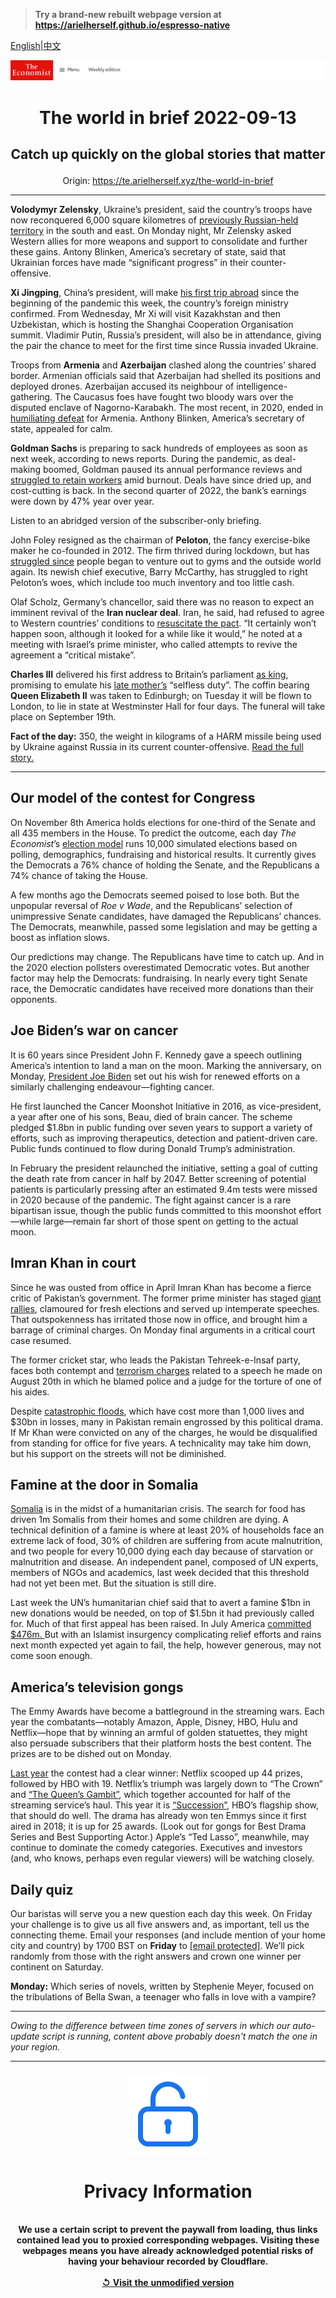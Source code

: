 > **Try a brand-new rebuilt webpage version at https://arielherself.github.io/espresso-native**

[English](https://github.com/arielherself/espresso/blob/main/README.md)|[中文](https://github-com.translate.goog/arielherself/espresso/blob/main/README.md?_x_tr_sl=en&_x_tr_tl=zh-CN&_x_tr_hl=zh-CN&_x_tr_pto=wapp)



![The Economist](menubar.png)

# <p align="center">The world in brief 2022-09-13</p>

## <p align="center">Catch up quickly on the global stories that matter</p>

<p align="center">Origin: <a href="https://te.arielherself.xyz/the-world-in-brief">https://te.arielherself.xyz/the-world-in-brief</a><hr>

<strong>Volodymyr Zelensky</strong>, Ukraine’s president, said the country’s troops have now reconquered 6,000 square kilometres of [previously Russian-held territory](https://te.arielherself.xyz/europe/2022/09/11/is-russia-on-the-run) in the south and east. On Monday night, Mr Zelensky asked Western allies for more weapons and support to consolidate and further these gains. Antony Blinken, America’s secretary of state, said that Ukrainian forces have made “significant progress” in their counter-offensive.

<strong>Xi Jingping</strong>, China’s president, will make [his first trip abroad](https://te.arielherself.xyz/china/2022/09/08/xi-jinping-will-at-last-venture-abroad-again) since the beginning of the pandemic this week, the country’s foreign ministry confirmed. From Wednesday, Mr Xi will visit Kazakhstan and then Uzbekistan, which is hosting the Shanghai Cooperation Organisation summit. Vladimir Putin, Russia’s president, will also be in attendance, giving the pair the chance to meet for the first time since Russia invaded Ukraine. 

Troops from <strong>Armenia</strong> and <strong>Azerbaijan</strong> clashed along the countries’ shared border. Armenian officials said that Azerbaijan had shelled its positions and deployed drones. Azerbaijan accused its neighbour of intelligence-gathering. The Caucasus foes have fought two bloody wars over the disputed enclave of Nagorno-Karabakh. The most recent, in 2020, ended in [humiliating defeat](https://te.arielherself.xyz/europe/2020/11/12/a-peace-deal-ends-a-bloody-war-over-nagorno-karabakh) for Armenia. Anthony Blinken, America’s secretary of state, appealed for calm.

<strong>Goldman Sachs</strong> is preparing to sack hundreds of employees as soon as next week, according to news reports. During the pandemic, as deal-making boomed, Goldman paused its annual performance reviews and [struggled to retain workers](https://te.arielherself.xyz/finance-and-economics/the-latest-industry-to-suffer-labour-shortages-investment-banking/21808714) amid burnout. Deals have since dried up, and cost-cutting is back. In the second quarter of 2022, the bank’s earnings were down by 47% year over year.

Listen to an abridged version of the subscriber-only briefing.

John Foley resigned as the chairman of <strong>Peloton</strong>, the fancy exercise-bike maker he co-founded in 2012. The firm thrived during lockdown, but has [struggled since](https://te.arielherself.xyz/leaders/2022/09/01/the-tech-winners-and-losers-of-the-pandemic) people began to venture out to gyms and the outside world again. Its newish chief executive, Barry McCarthy, has struggled to right Peloton’s woes, which include too much inventory and too little cash. 

Olaf Scholz, Germany’s chancellor, said there was no reason to expect an imminent revival of the <strong>Iran nuclear deal</strong>. Iran, he said, had refused to agree to Western countries’ conditions to [resuscitate the pact](https://te.arielherself.xyz/middle-east-and-africa/2022/09/08/never-ending-nuclear-talks-with-iran-are-bordering-on-the-absurd). “It certainly won’t happen soon, although it looked for a while like it would,” he noted at a meeting with Israel’s prime minister, who called attempts to revive the agreement a “critical mistake”.

<strong>Charles III</strong> delivered his first address to Britain’s parliament [as king](https://te.arielherself.xyz/britain/2022/09/09/what-will-charles-do-now), promising to emulate his [late mother’s](https://te.arielherself.xyz/leaders/2022/09/08/the-death-of-elizabeth-ii-marks-the-end-of-an-era) “selfless duty”. The coffin bearing <strong>Queen Elizabeth II</strong> was taken to Edinburgh; on Tuesday it will be flown to London, to lie in state at Westminster Hall for four days. The funeral will take place on September 19th.

<strong>Fact of the day:</strong> 350, the weight in kilograms of a HARM missile being used by Ukraine against Russia in its current counter-offensive. [Read the full story.](https://te.arielherself.xyz/the-economist-explains/2022/09/11/what-are-harm-the-air-to-surface-missiles-destroying-russian-air-defence-radar)

----------

## Our model of the contest for Congress

On November 8th America holds elections for one-third of the Senate and all 435 members in the House. To predict the outcome, each day <em>The Economist</em>’s [election model](https://te.arielherself.xyz/interactive/us-midterms-2022/forecast/senate) runs 10,000 simulated elections based on polling, demographics, fundraising and historical results. It currently gives the Democrats a 76% chance of holding the Senate, and the Republicans a 74% chance of taking the House. 

A few months ago the Democrats seemed poised to lose both. But the unpopular reversal of <em>Roe v Wade</em>, and the Republicans’ selection of unimpressive Senate candidates, have damaged the Republicans’ chances. The Democrats, meanwhile, passed some legislation and may be getting a boost as inflation slows. 

Our predictions may change. The Republicans have time to catch up. And in the 2020 election pollsters overestimated Democratic votes. But another factor may help the Democrats: fundraising. In nearly every tight Senate race, the Democratic candidates have received more donations than their opponents.

## Joe Biden’s war on cancer

It is 60 years since President John F. Kennedy gave a speech outlining America’s intention to land a man on the moon. Marking the anniversary, on Monday, [President Joe Biden](https://te.arielherself.xyz/briefing/2020/07/04/joe-biden-has-a-good-chance-of-becoming-a-surprisingly-activist-president) set out his wish for renewed efforts on a similarly challenging endeavour—fighting cancer.

He first launched the Cancer Moonshot Initiative in 2016, as vice-president, a year after one of his sons, Beau, died of brain cancer. The scheme pledged $1.8bn in public funding over seven years to support a variety of efforts, such as improving therapeutics, detection and patient-driven care. Public funds continued to flow during Donald Trump’s administration.

In February the president relaunched the initiative, setting a goal of cutting the death rate from cancer in half by 2047. Better screening of potential patients is particularly pressing after an estimated 9.4m tests were missed in 2020 because of the pandemic. The fight against cancer is a rare bipartisan issue, though the public funds committed to this moonshot effort—while large—remain far short of those spent on getting to the actual moon.

## Imran Khan in court

Since he was ousted from office in April Imran Khan has become a fierce critic of Pakistan’s government. The former prime minister has staged [giant rallies](https://te.arielherself.xyz/1843/2022/08/25/on-the-comeback-trail-with-imran-khan), clamoured for fresh elections and served up intemperate speeches. That outspokenness has irritated those now in office, and brought him a barrage of criminal charges. On Monday final arguments in a critical court case resumed.  
  
 The former cricket star, who leads the Pakistan Tehreek-e-Insaf party, faces both contempt and [terrorism charges](https://te.arielherself.xyz/asia/2022/08/25/pakistans-government-wields-anti-terror-laws-against-imran-khan) related to a speech he made on August 20th in which he blamed police and a judge for the torture of one of his aides. 

Despite [catastrophic floods](https://te.arielherself.xyz/asia/2022/08/30/pakistan-has-been-hit-by-its-worst-floods-in-recent-memory), which have cost more than 1,000 lives and $30bn in losses, many in Pakistan remain engrossed by this political drama. If Mr Khan were convicted on any of the charges, he would be disqualified from standing for office for five years. A technicality may take him down, but his support on the streets will not be diminished.

## Famine at the door in Somalia

[Somalia](https://te.arielherself.xyz/middle-east-and-africa/2022/07/25/somalia-is-on-the-brink-of-starvation) is in the midst of a humanitarian crisis. The search for food has driven 1m Somalis from their homes and some children are dying. A technical definition of a famine is where at least 20% of households face an extreme lack of food, 30% of children are suffering from acute malnutrition, and two people for every 10,000 dying each day because of starvation or malnutrition and disease. An independent panel, composed of UN experts, members of NGOs and academics, last week decided that this threshold had not yet been met. But the situation is still dire. 

Last week the UN’s humanitarian chief said that to avert a famine $1bn in new donations would be needed, on top of $1.5bn it had previously called for. Much of that first appeal has been raised. In July America [committed $476m. ](https://te.arielherself.xyz/leaders/2022/07/28/somalia-needs-urgent-help-to-avert-a-catastrophic-famine)But with an Islamist insurgency complicating relief efforts and rains next month expected yet again to fail, the help, however generous, may not come soon enough.

## America’s television gongs

The Emmy Awards have become a battleground in the streaming wars. Each year the combatants—notably Amazon, Apple, Disney, HBO, Hulu and Netflix—hope that by winning an armful of golden statuettes, they might also persuade subscribers that their platform hosts the best content. The prizes are to be dished out on Monday.

[Last year](https://te.arielherself.xyz/prospero/2020/09/21/despite-a-changed-television-landscape-the-emmys-had-a-familiar-feel) the contest had a clear winner: Netflix scooped up 44 prizes, followed by HBO with 19. Netflix’s triumph was largely down to “The Crown” and [“The Queen’s Gambit”](https://te.arielherself.xyz/graphic-detail/2020/11/13/the-queens-gambit-is-right-young-chess-stars-always-usurp-the-old), which together accounted for half of the streaming service’s haul. This year it is [“Succession”](https://te.arielherself.xyz/culture/2021/10/29/the-success-of-succession-proves-the-virtue-of-hateful-characters), HBO’s flagship show, that should do well. The drama has already won ten Emmys since it first aired in 2018; it is up for 25 awards. (Look out for gongs for Best Drama Series and Best Supporting Actor.) Apple’s “Ted Lasso”, meanwhile, may continue to dominate the comedy categories. Executives and investors (and, who knows, perhaps even regular viewers) will be watching closely.

## Daily quiz

Our baristas will serve you a new question each day this week. On Friday your challenge is to give us all five answers and, as important, tell us the connecting theme. Email your responses (and include mention of your home city and country) by 1700 BST on <strong>Friday</strong> to [<span class="__cf_email__" data-cfemail="e9b89c8093ac9a999b8c9a9a86a98c8a86878684809a9dc78a8684">[email&#160;protected]</span>](https://mail.google.com/mail/?view=cm&amp;fs=1&amp;tf=1&amp;to=QuizEspresso@te.arielherself.xyz). We’ll pick randomly from those with the right answers and crown one winner per continent on Saturday.  
  
<strong>Monday:</strong> Which series of novels, written by Stephenie Meyer, focused on the tribulations of Bella Swan, a teenager who falls in love with a vampire?

----------

*Owing to the difference between time zones of servers in which our auto-update script is running, content above probably doesn't match the one in your region.*

|<br><div align="center"><img src="unlock.png" /><h1>Privacy Information</h1></div></br>We use a certain script to prevent the paywall from loading, thus links contained lead you to proxied corresponding webpages. Visiting these webpages means you have already acknowledged potential risks of having your behaviour recorded by Cloudflare.<br><br>[&#x21BA; Visit the unmodified version](README.raw.md)<br><br>|
|-----|
